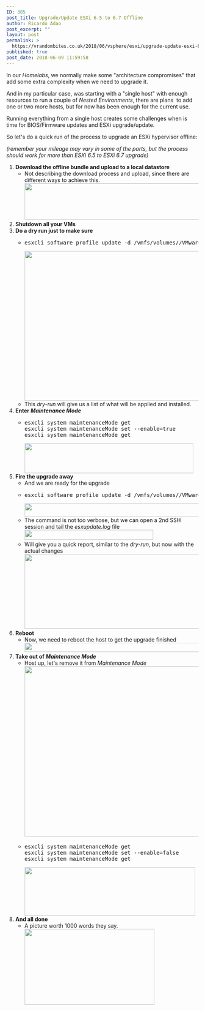 ```yaml
---
ID: 385
post_title: Upgrade/Update ESXi 6.5 to 6.7 Offline
author: Ricardo Adao
post_excerpt: ""
layout: post
permalink: >
  https://vrandombites.co.uk/2018/06/vsphere/esxi/upgrade-update-esxi-6-5-to-6-7-offline/
published: true
post_date: 2018-06-09 11:59:58
---
```

In our <em>Homelabs</em>, we normally make some "architecture compromises" that add some extra complexity when we need to upgrade it.

And in my particular case, was starting with a "single host" with enough resources to run a couple of <em>Nested Environments</em>, there are plans  to add one or two more hosts, but for now has been enough for the current use.

Running everything from a single host creates some challenges when is time for BIOS/Firmware updates and ESXi upgrade/update.

So let's do a quick run of the process to upgrade an ESXi hypervisor offline:

<em>(remember your mileage may vary in some of the parts, but the process should work for more than ESXi 6.5 to ESXi 6.7 upgrade)</em>
<ol>
 	<li><strong>Download the offline bundle and upload to a local datastore</strong>
<ul>
 	<li>Not describing the download process and upload, since there are different ways to achieve this.
<a href="https://vrandombites.co.uk/wp-content/uploads/2018/06/esxi-upgrade-offlinePatch.png"><img class="alignnone size-full wp-image-388" src="https://vrandombites.co.uk/wp-content/uploads/2018/06/esxi-upgrade-offlinePatch.png" alt="" width="744" height="95" /></a></li>
</ul>
</li>
 	<li><strong>Shutdown all your VMs</strong></li>
 	<li><strong>Do a dry run just to make sure</strong>
<ul>
 	<li>
<pre lang="bash">esxcli software profile update -d /vmfs/volumes//VMware-ESXi-6.7.0-8169922-depot.zip -p ESXi-6.7.0-8169922-standard --dry-run</pre>
<a href="https://vrandombites.co.uk/wp-content/uploads/2018/06/esxi-upgrade-dryrun.png"><img class="alignnone size-full wp-image-389" src="https://vrandombites.co.uk/wp-content/uploads/2018/06/esxi-upgrade-dryrun.png" alt="" width="1247" height="391" /></a></li>
 	<li>This <em>dry-run</em> will give us a list of what will be applied and installed.</li>
</ul>
</li>
 	<li><strong>Enter <em>Maintenance Mode</em></strong>
<ul>
 	<li>
<pre lang="bash">esxcli system maintenanceMode get
esxcli system maintenanceMode set --enable=true
esxcli system maintenanceMode get</pre>
<a href="https://vrandombites.co.uk/wp-content/uploads/2018/06/esxi-upgrade-enterMaintenanceMode.png"><img class="alignnone size-full wp-image-391" src="https://vrandombites.co.uk/wp-content/uploads/2018/06/esxi-upgrade-enterMaintenanceMode.png" alt="" width="442" height="78" /></a></li>
</ul>
</li>
 	<li><strong>Fire the upgrade away</strong>
<ul>
 	<li>And we are ready for the upgrade</li>
 	<li>
<pre lang="bash">esxcli software profile update -d /vmfs/volumes//VMware-ESXi-6.7.0-8169922-depot.zip -p ESXi-6.7.0-8169922-standard --dry-run</pre>
<a href="https://vrandombites.co.uk/wp-content/uploads/2018/06/esxi-upgrade-start.png"><img class="alignnone size-full wp-image-392" src="https://vrandombites.co.uk/wp-content/uploads/2018/06/esxi-upgrade-start.png" alt="" width="1247" height="35" /></a></li>
 	<li>The command is not too verbose, but we can open a 2nd SSH session and tail the <em>esxupdate.log</em> file
<a href="https://vrandombites.co.uk/wp-content/uploads/2018/06/esxi-upgrade-tail-esxupdate.png"><img class="alignnone size-full wp-image-394" src="https://vrandombites.co.uk/wp-content/uploads/2018/06/esxi-upgrade-tail-esxupdate.png" alt="" width="337" height="26" /></a></li>
 	<li>Will give you a quick report, similar to the <em>dry-run</em>, but now with the actual changes
<a href="https://vrandombites.co.uk/wp-content/uploads/2018/06/esxi-upgrade-finished.png"><img class="alignnone size-full wp-image-395" src="https://vrandombites.co.uk/wp-content/uploads/2018/06/esxi-upgrade-finished.png" alt="" width="1251" height="195" /></a></li>
</ul>
</li>
 	<li><strong>Reboot</strong>
<ul>
 	<li>Now, we need to reboot the host to get the upgrade finished
<a href="https://vrandombites.co.uk/wp-content/uploads/2018/06/esxi-upgrade-reboot.png"><img class="alignnone size-full wp-image-396" src="https://vrandombites.co.uk/wp-content/uploads/2018/06/esxi-upgrade-reboot.png" alt="" width="591" height="24" /></a></li>
</ul>
</li>
 	<li><strong>Take out of <em>Maintenance Mode</em></strong>
<ul>
 	<li>Host up, let's remove it from <em>Maintenance Mode</em>
<a href="https://vrandombites.co.uk/wp-content/uploads/2018/06/esxi-upgrade-firstBoot.png"><img class="alignnone size-full wp-image-399" src="https://vrandombites.co.uk/wp-content/uploads/2018/06/esxi-upgrade-firstBoot.png" alt="" width="468" height="445" /></a></li>
 	<li>
<pre lang="bash">esxcli system maintenanceMode get
esxcli system maintenanceMode set --enable=false
esxcli system maintenanceMode get</pre>
<a href="https://vrandombites.co.uk/wp-content/uploads/2018/06/esxi-upgrade-exitMaintenanceMode.png"><img class="alignnone size-full wp-image-400" src="https://vrandombites.co.uk/wp-content/uploads/2018/06/esxi-upgrade-exitMaintenanceMode.png" alt="" width="447" height="127" /></a></li>
</ul>
</li>
 	<li><strong>And all done</strong>
<ul>
 	<li>A picture worth 1000 words they say.
<a href="https://vrandombites.co.uk/wp-content/uploads/2018/06/esxi-upgrade-UpdatedESXi.png"><img class="alignnone size-full wp-image-403" src="https://vrandombites.co.uk/wp-content/uploads/2018/06/esxi-upgrade-UpdatedESXi.png" alt="" width="340" height="198" /></a></li>
</ul>
</li>
</ol>
